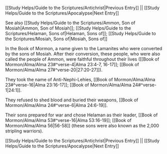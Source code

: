 [[Study Helps/Guide to the Scriptures/Antichrist|Previous Entry]]  ||  [[Study Helps/Guide to the Scriptures/Apocalypse|Next Entry]]

 See also [[Study Helps/Guide to the Scriptures/Ammon, Son of Mosiah|Ammon, Son of Mosiah]]; [[Study Helps/Guide to the Scriptures/Helaman, Sons of|Helaman, Sons of]]; [[Study Helps/Guide to the Scriptures/Mosiah, Sons of|Mosiah, Sons of]]

 In the Book of Mormon, a name given to the Lamanites who were converted by the sons of Mosiah. After their conversion, these people, who were also called the people of Ammon, were faithful throughout their lives ([[Book of Mormon/Alma/Alma 23#^verse-4|Alma 23:4-7, 16-17]]; [[Book of Mormon/Alma/Alma 27#^verse-20|27:20-27]]).

 They took the name of Anti-Nephi-Lehies, [[Book of Mormon/Alma/Alma 23#^verse-16|Alma 23:16-17]]; [[Book of Mormon/Alma/Alma 24#^verse-1|24:1]].

 They refused to shed blood and buried their weapons, [[Book of Mormon/Alma/Alma 24#^verse-6|Alma 24:6-19]].

 Their sons prepared for war and chose Helaman as their leader, [[Book of Mormon/Alma/Alma 53#^verse-16|Alma 53:16-19]]; [[Book of Mormon/Alma/Alma 56|56-58]] (these sons were also known as the 2,000 stripling warriors).

[[Study Helps/Guide to the Scriptures/Antichrist|Previous Entry]]  ||  [[Study Helps/Guide to the Scriptures/Apocalypse|Next Entry]]